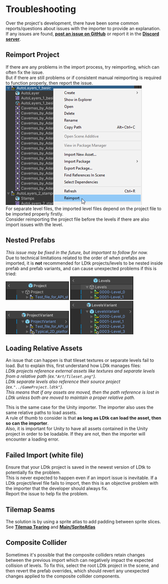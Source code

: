 # Troubleshooting
Over the project's development, there have been some common reports/questions about issues with the importer to provide an explanation.  
If any issues are found, [**post an issue on GitHub**](https://github.com/Cammin/LDtkUnity/issues) or report it in the **[Discord server](https://discord.gg/7RPGAW9dJx)**.

## Reimport Project
If there are any problems in the import process, try reimporting, which can often fix the issue.  
But if there are still problems or if consistent manual reimporting is required to function properly, then report the issue.  
![Reimport](../../images/img_Unity_Reimport.png)  
For separate level files, the imported level files depend on the project file to be imported properly firstly.  
Consider reimporting the project file before the levels if there are also import issues with the level.


## Nested Prefabs
*This issue may be fixed in the future, but important to follow for now.*  
Due to technical limitations related to the order of when prefabs are imported, it is **not** recommended for LDtk projects/levels to be nested inside prefab and prefab variants, and can cause unexpected problems if this is tried:  
![Nested Levels](../../images/img_Unity_NestedProject.png)
![Nested Levels](../../images/img_Unity_NestedLevels.png)  
![Nested Levels Variant](../../images/img_Unity_NestedProjectVariant.png)
![Nested Levels Variant](../../images/img_Unity_NestedLevelsVariant.png)

## Loading Relative Assets
An issue that can happen is that tileset textures or separate levels fail to load. But to explain this, first understand how LDtk manages files:  
*LDtk projects reference external assets like textures and separate levels from a relative path (ex.`"Art/Tileset.png"`).  
LDtk separate levels also reference their source project (ex.`"../GameProject.ldtk"`).  
This means that if any assets are moved, then the path reference is lost in LDtk unless both are moved to maintain a proper relative path.*

This is the same case for the Unity importer. The importer also uses the same relative paths to load assets.  
A rule of thumb to consider is that **as long as LDtk can load the asset, then so can the importer**.  
Also, it is important for Unity to have all assets contained in the Unity project in order to be loadable. If they are not, then the importer will encounter a loading error.  

## Failed Import (white file)
Ensure that your LDtk project is saved in the newest version of LDtk to potentially fix the problem.  
This is never expected to happen even if an import issue is inevitable. 
If a LDtk project/level file fails to import, then this is an objective problem with the importer that the developer should always fix.  
Report the issue to help fix the problem.

## Tilemap Seams
The solution is by using a sprite atlas to add padding between sprite slices.  
See **[Tilemap Tearing](../Topics/topic_TilemapTearing.md)** and **[Main/SpriteAtlas](../Importer/topic_Section_Main.md)**

## Composite Collider
Sometimes it's possible that the composite colliders retain changes between the previous import which can negatively impact the expected collision of levels.
To fix this, select the root LDtk project in the scene, and then revert the prefab overrides, which should revert any unexpected changes applied to the composite collider components.

